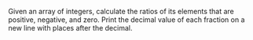  Given an array of integers, calculate the ratios of its elements that are positive, negative, and zero. Print the decimal value of each fraction on a new line with  places after the decimal.
